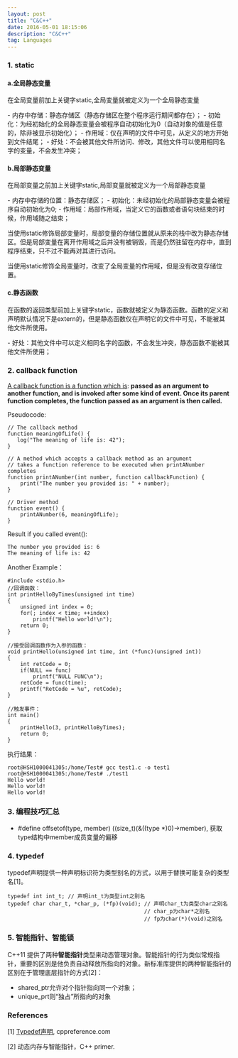 ```yaml
---
layout: post
title: "C&C++"
date: 2016-05-01 18:15:06 
description: "C&C++"
tag: Languages
---
```


### 1. static 

#### a.全局静态变量

<p>在全局变量前加上关键字static,全局变量就被定义为一个全局静态变量</p>
- 内存中存储：静态存储区（静态存储区在整个程序运行期间都存在）；
- 初始化：为经初始化的全局静态变量会被程序自动初始化为0（自动对象的值是任意的，除非被显示初始化）；
- 作用域：仅在声明的文件中可见，从定义的地方开始到文件结尾；
- 好处：不会被其他文件所访问、修改，其他文件可以使用相同名字的变量，不会发生冲突；

#### b.局部静态变量
<p>在局部变量之前加上关键字static,局部变量就被定义为一个局部静态变量</p>
- 内存中存储的位置：静态存储区；
- 初始化：未经初始化的局部静态变量会被程序自动初始化为0;
- 作用域：局部作用域，当定义它的函数或者语句块结束的时候，作用域随之结束；

<p>当使用static修饰局部变量时，局部变量的存储位置就从原来的栈中改为静态存储区。但是局部变量在离开作用域之后并没有被销毁，而是仍然驻留在内存中，直到程序结束，只不过不能再对其进行访问。</p>
<p>当使用static修饰全局变量时，改变了全局变量的作用域，但是没有改变存储位置。</p>

#### c.静态函数
<p>在函数的返回类型前加上关键字static，函数就被定义为静态函数。函数的定义和声明默认情况下是extern的，但是静态函数仅在声明它的文件中可见，不能被其他文件所使用。</p>
- 好处：其他文件中可以定义相同名字的函数，不会发生冲突，静态函数不能被其他文件所使用；

### 2. callback function

[A callback function is a function which is](http://stackoverflow.com/questions/824234/what-is-a-callback-function): **passed as an argument to another function, and is invoked after some kind of event. Once its parent function completes, the function passed as an argument is then called.**
<p>Pseudocode:</p>

    // The callback method
    function meaningOfLife() {
       log("The meaning of life is: 42");
    }

    // A method which accepts a callback method as an argument
    // takes a function reference to be executed when printANumber completes
    function printANumber(int number, function callbackFunction) {
        print("The number you provided is: " + number);
    }

    // Driver method
    function event() {
        printANumber(6, meaningOfLife);
    }

Result if you called event():

    The number you provided is: 6
    The meaning of life is: 42

Another Example：

    #include <stdio.h>
    //回调函数：
    int printHelloByTimes(unsigned int time)
    {
        unsigned int index = 0;
        for(; index < time; ++index)
            printf("Hello world!\n");
        return 0;
    }

    //接受回调函数作为入参的函数：
    void printHello(unsigned int time, int (*func)(unsigned int))
    {
        int retCode = 0;
        if(NULL == func)
            printf("NULL FUNC\n");
        retCode = func(time);
        printf("RetCode = %u", retCode);
    }

    //触发事件：
    int main()
    {
        printHello(3, printHelloByTimes);
        return 0;
    }

<p>执行结果：</p>

    root@HSH1000041305:/home/Test# gcc test1.c -o test1
    root@HSH1000041305:/home/Test# ./test1
    Hello world!
    Hello world!
    Hello world!

### 3. 编程技巧汇总
- #define offsetof(type, member) ((size_t)(&((type *)0)->member), 获取type结构中member成员变量的偏移

### 4. typedef
typedef声明提供一种声明标识符为类型别名的方式，以用于替换可能复杂的类型名[1]。

	typedef int int_t; // 声明int_t为类型int之别名
	typedef char char_t, *char_p, (*fp)(void); // 声明char_t为类型char之别名
	                                           // char_p为char*之别名
	                                           // fp为char(*)(void)之别名
### 5. 智能指针、智能锁

C++11 提供了两种**智能指针**类型来动态管理对象。智能指针的行为类似常规指针，重要的区别是他负责自动释放所指向的对象。新标准库提供的两种智能指针的区别在于管理底层指针的方式[2]：

- shared_ptr允许对个指针指向同一个对象；
- unique_prt则“独占”所指向的对象




### References

[1] [Typedef声明](http://zh.cppreference.com/w/c/language/typedef), cppreference.com

[2] 动态内存与智能指针，C++ primer.

